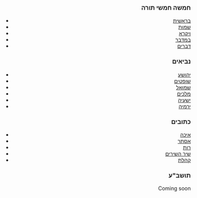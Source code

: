 <div align="right">

### חמשה חמשי תורה
- [בראשית](./bereshit_videos.md)
- [שמות](./shemot_videos.md)
- [ויקרא](./vayikra_videos.md)
- [במדבר](./bemidbar_videos.md)
- [דברים](./devarim_videos.md)


### נביאים
- [יהושע](./yehoshua_videos.md)
- [שופטים](./shoftim_videos.md)
- [שמואל](./shemuel_videos.md)
- [מלכים](./melajim_videos.md)
- [ישעיה](./yeshaya_videos.md)
- [ירמיה](./yirmiya_videos.md)

### כתובים
- [איכה](./eija_videos.md)
- [אסתר](./ester_videos.md)
- [רות](./rut_videos.md)
- [שיר השירים](./shir_hashirim_videos.md)
- [קהלת](./kohelet_videos.md)

### תושב"ע
Coming soon